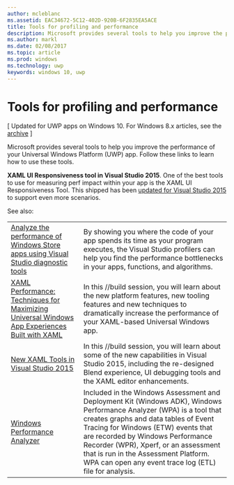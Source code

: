 ---author: mcleblancms.assetid: EAC34672-5C12-402D-920B-6F2835EA5ACEtitle: Tools for profiling and performancedescription: Microsoft provides several tools to help you improve the performance of your Universal Windows Platform (UWP) app.ms.author: marklms.date: 02/08/2017ms.topic: articlems.prod: windowsms.technology: uwpkeywords: windows 10, uwp---# Tools for profiling and performance\[ Updated for UWP apps on Windows 10. For Windows 8.x articles, see the [archive](http://go.microsoft.com/fwlink/p/?linkid=619132) \]Microsoft provides several tools to help you improve the performance of your Universal Windows Platform (UWP) app. Follow these links to learn how to use these tools.**XAML UI Responsiveness tool in Visual Studio 2015**. One of the best tools to use for measuring perf impact within your app is the XAML UI Responsiveness Tool. This shipped has been [updated for Visual Studio 2015](http://blogs.msdn.com/b/wpf/archive/2015/01/14/new-ui-performance-analysis-tool-for-wpf-applications.aspx) to support even more scenarios.See also:|           |             ||-----------|-------------|| [Analyze the performance of Windows Store apps using Visual Studio diagnostic tools](https://msdn.microsoft.com/library/windows/apps/xaml/hh696636.aspx) | By showing you where the code of your app spends its time as your program executes, the Visual Studio profilers can help you find the performance bottlenecks in your apps, functions, and algorithms. || [XAML Performance: Techniques for Maximizing Universal Windows App Experiences Built with XAML](https://channel9.msdn.com/Events/Build/2015/3-698) | In this //build session, you will learn about the new platform features, new tooling features and new techniques to dramatically increase the performance of your XAML-based Universal Windows app. || [New XAML Tools in Visual Studio 2015](https://channel9.msdn.com/Events/Build/2015/2-697) | In this //build session, you will learn about some of the new capabilities in Visual Studio 2015, including the re-designed Blend experience, UI debugging tools and the XAML editor enhancements. || [Windows Performance Analyzer](https://msdn.microsoft.com/library/windows/apps/xaml/hh448170.aspx) | Included in the Windows Assessment and Deployment Kit (Windows ADK), Windows Performance Analyzer (WPA) is a tool that creates graphs and data tables of Event Tracing for Windows (ETW) events that are recorded by Windows Performance Recorder (WPR), Xperf, or an assessment that is run in the Assessment Platform. WPA can open any event trace log (ETL) file for analysis. | 